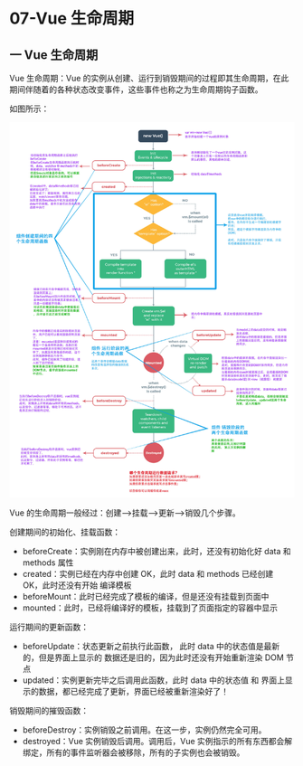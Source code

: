 # 07-Vue 生命周期

## 一 Vue 生命周期

Vue 生命周期：Vue 的实例从创建、运行到销毁期间的过程即其生命周期，在此期间伴随着的各种状态改变事件，这些事件也称之为生命周期钩子函数。

如图所示：

![vue生命周期](../images/mvvm/vue-lifecycle.jpg)

Vue 的生命周期一般经过：创建-->挂载-->更新-->销毁几个步骤。

创建期间的初始化、挂载函数：

-   beforeCreate：实例刚在内存中被创建出来，此时，还没有初始化好 data 和 methods 属性
-   created：实例已经在内存中创建 OK，此时 data 和 methods 已经创建 OK，此时还没有开始 编译模板
-   beforeMount：此时已经完成了模板的编译，但是还没有挂载到页面中
-   mounted：此时，已经将编译好的模板，挂载到了页面指定的容器中显示

运行期间的更新函数：

-   beforeUpdate：状态更新之前执行此函数， 此时 data 中的状态值是最新的，但是界面上显示的 数据还是旧的，因为此时还没有开始重新渲染 DOM 节点
-   updated：实例更新完毕之后调用此函数，此时 data 中的状态值 和 界面上显示的数据，都已经完成了更新，界面已经被重新渲染好了！

销毁期间的摧毁函数：

-   beforeDestroy：实例销毁之前调用。在这一步，实例仍然完全可用。
-   destroyed：Vue 实例销毁后调用。调用后，Vue 实例指示的所有东西都会解绑定，所有的事件监听器会被移除，所有的子实例也会被销毁。
